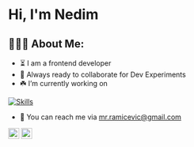 # Hi, I'm Nedim


<h2 align="left">👨🏻‍💻 About Me:</h2>

- :hourglass_flowing_sand: I am a frontend developer
- :rocket: Always ready to collaborate for Dev Experiments
- :shamrock: I’m currently working on

   
 [![Skills](https://skillicons.dev/icons?i=nextjs,react,javascript,tailwind)](https://skillicons.dev)
- :e-mail: You can reach me via mr.ramicevic@gmail.com


<p>
  <a href="https://www.linkedin.com/in/nedim-ramazanoğlu/" target="_blank"><img alt="LinkedIn" src="https://img.shields.io/badge/@nedimramazanoglu-%230077B5.svg?style=flat-square&logo=linkedin&logoColor=white" height=22/></a>
  <a href="mailto:mr.ramicevic@gmail.com" target="_blank"><img alt="Mail" src="https://img.shields.io/badge/mr.ramicevic@gmail.com-c14438?style=flat-square&logo=Gmail&logoColor=white" height=22/></a>
</p>


